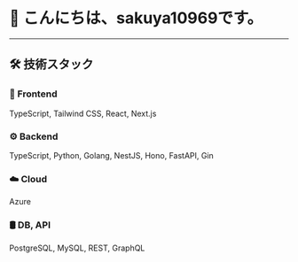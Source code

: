 # 👋 こんにちは、sakuya10969です。

---

## 🛠 技術スタック

### 🎨 Frontend
TypeScript, Tailwind CSS,
React, Next.js

### ⚙️ Backend
TypeScript, Python, Golang,
NestJS, Hono, FastAPI, Gin

### ☁️ Cloud
Azure

### 🛢️ DB, API
PostgreSQL, MySQL, REST, GraphQL
